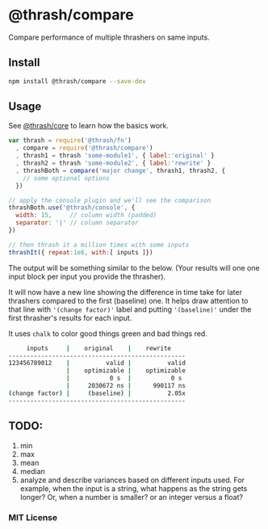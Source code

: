 # @thrash/compare

Compare performance of multiple thrashers on same inputs.


## Install

```sh
npm install @thrash/compare --save-dev
```


## Usage

See [@thrash/core](https://github.com/elidoran/thrash-core) to learn how the basics work.

```javascript
var thrash = require('@thrash/fn')
  , compare = require('@thrash/compare')
  , thrash1 = thrash 'some-module1', { label:'original' }
  , thrash2 = thrash 'some-module2', { label:'rewrite' }
  , thrashBoth = compare('major change', thrash1, thrash2, {
    // some optional options
  })

// apply the console plugin and we'll see the comparison
thrashBoth.use('@thrash/console', {
  width: 15,     // column width (padded)
  separator: '|' // column separator
})

// then thrash it a million times with some inputs
thrashIt({ repeat:1e6, with:[ inputs ]})
```

The output will be something similar to the below. (Your results will one one input block per input you provide the thrasher).

It will now have a new line showing the difference in time take for later thrashers compared to the first (baseline) one. It helps draw attention to that line with `'(change factor)'` label and putting `'(baseline)'` under the first thrasher's results for each input.

It uses `chalk` to color good things green and bad things red.

```sh
     inputs     |    original    |    rewrite     
-------------------------------------------------
123456789012    |          valid |          valid
                |    optimizable |    optimizable
                |           0 s  |           0 s  
                |     2030672 ns |      990117 ns
(change factor) |     (baseline) |          2.05x
-------------------------------------------------
```


## TODO:

1. min
2. max
3. mean
4. median
5. analyze and describe variances based on different inputs used. For example, when the input is a string, what happens as the string gets longer? Or, when a number is smaller? or an integer versus a float?


### MIT License
